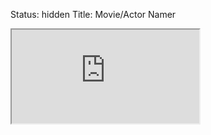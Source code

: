 Status: hidden
Title: Movie/Actor Namer

<iframe src="http://tomviner.co.uk/name-that-actor-or-movie"></iframe>
